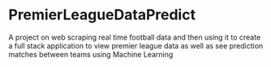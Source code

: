 # PremierLeagueDataPredict
A project on web scraping real time football data and then using it to create a full stack application to view premier league data as well as see prediction matches between teams using Machine Learning
